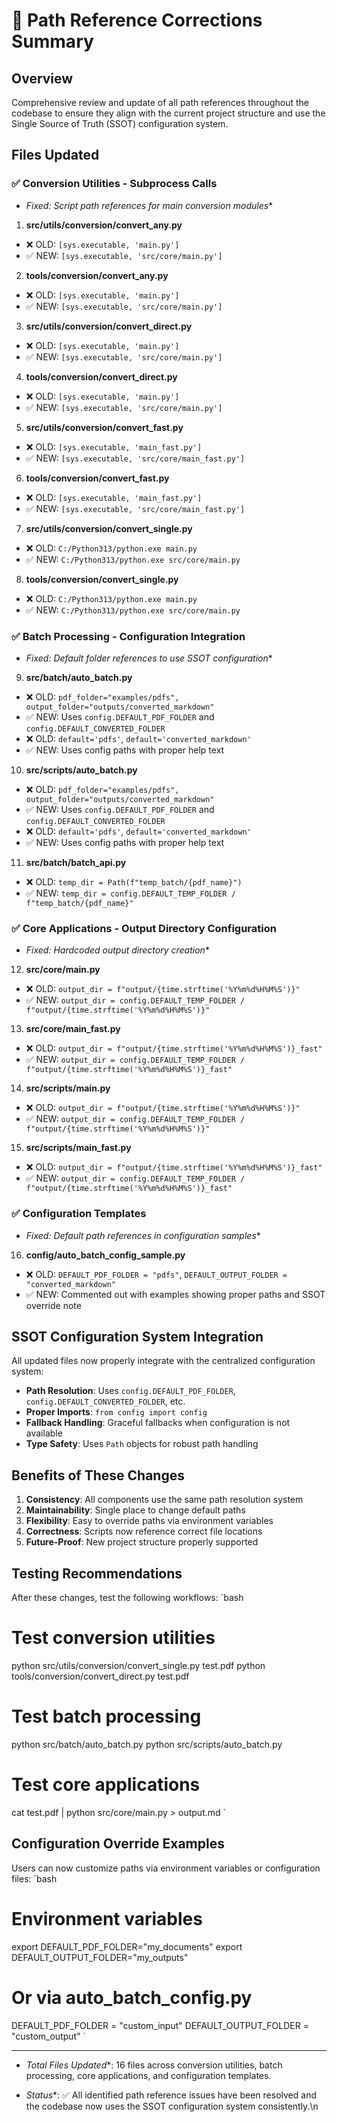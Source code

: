 # 🔧 Path Reference Corrections Summary

## Overview

Comprehensive review and update of all path references throughout the codebase to ensure they align with the current project structure and use the Single Source of Truth (SSOT) configuration system.

## Files Updated

### ✅ Conversion Utilities - Subprocess Calls

- *Fixed: Script path references for main conversion modules**

1. **src/utils/conversion/convert_any.py**
 - ❌ OLD: `[sys.executable, 'main.py']`
 - ✅ NEW: `[sys.executable, 'src/core/main.py']`

2. **tools/conversion/convert_any.py**
 - ❌ OLD: `[sys.executable, 'main.py']`
 - ✅ NEW: `[sys.executable, 'src/core/main.py']`

3. **src/utils/conversion/convert_direct.py**
 - ❌ OLD: `[sys.executable, 'main.py']`
 - ✅ NEW: `[sys.executable, 'src/core/main.py']`

4. **tools/conversion/convert_direct.py**
 - ❌ OLD: `[sys.executable, 'main.py']`
 - ✅ NEW: `[sys.executable, 'src/core/main.py']`

5. **src/utils/conversion/convert_fast.py**
 - ❌ OLD: `[sys.executable, 'main_fast.py']`
 - ✅ NEW: `[sys.executable, 'src/core/main_fast.py']`

6. **tools/conversion/convert_fast.py**
 - ❌ OLD: `[sys.executable, 'main_fast.py']`
 - ✅ NEW: `[sys.executable, 'src/core/main_fast.py']`

7. **src/utils/conversion/convert_single.py**
 - ❌ OLD: `C:/Python313/python.exe main.py`
 - ✅ NEW: `C:/Python313/python.exe src/core/main.py`

8. **tools/conversion/convert_single.py**
 - ❌ OLD: `C:/Python313/python.exe main.py`
 - ✅ NEW: `C:/Python313/python.exe src/core/main.py`

### ✅ Batch Processing - Configuration Integration

- *Fixed: Default folder references to use SSOT configuration**

9. **src/batch/auto_batch.py**
 - ❌ OLD: `pdf_folder="examples/pdfs", output_folder="outputs/converted_markdown"`
 - ✅ NEW: Uses `config.DEFAULT_PDF_FOLDER` and `config.DEFAULT_CONVERTED_FOLDER`
 - ❌ OLD: `default='pdfs'`, `default='converted_markdown'`
 - ✅ NEW: Uses config paths with proper help text

10. **src/scripts/auto_batch.py**
 - ❌ OLD: `pdf_folder="examples/pdfs", output_folder="outputs/converted_markdown"`
 - ✅ NEW: Uses `config.DEFAULT_PDF_FOLDER` and `config.DEFAULT_CONVERTED_FOLDER`
 - ❌ OLD: `default='pdfs'`, `default='converted_markdown'`
 - ✅ NEW: Uses config paths with proper help text

11. **src/batch/batch_api.py**
 - ❌ OLD: `temp_dir = Path(f"temp_batch/{pdf_name}")`
 - ✅ NEW: `temp_dir = config.DEFAULT_TEMP_FOLDER / f"temp_batch/{pdf_name}"`

### ✅ Core Applications - Output Directory Configuration

- *Fixed: Hardcoded output directory creation**

12. **src/core/main.py**
 - ❌ OLD: `output_dir = f"output/{time.strftime('%Y%m%d%H%M%S')}"`
 - ✅ NEW: `output_dir = config.DEFAULT_TEMP_FOLDER / f"output/{time.strftime('%Y%m%d%H%M%S')}"`

13. **src/core/main_fast.py**
 - ❌ OLD: `output_dir = f"output/{time.strftime('%Y%m%d%H%M%S')}_fast"`
 - ✅ NEW: `output_dir = config.DEFAULT_TEMP_FOLDER / f"output/{time.strftime('%Y%m%d%H%M%S')}_fast"`

14. **src/scripts/main.py**
 - ❌ OLD: `output_dir = f"output/{time.strftime('%Y%m%d%H%M%S')}"`
 - ✅ NEW: `output_dir = config.DEFAULT_TEMP_FOLDER / f"output/{time.strftime('%Y%m%d%H%M%S')}"`

15. **src/scripts/main_fast.py**
 - ❌ OLD: `output_dir = f"output/{time.strftime('%Y%m%d%H%M%S')}_fast"`
 - ✅ NEW: `output_dir = config.DEFAULT_TEMP_FOLDER / f"output/{time.strftime('%Y%m%d%H%M%S')}_fast"`

### ✅ Configuration Templates

- *Fixed: Default path references in configuration samples**

16. **config/auto_batch_config_sample.py**
 - ❌ OLD: `DEFAULT_PDF_FOLDER = "pdfs"`, `DEFAULT_OUTPUT_FOLDER = "converted_markdown"`
 - ✅ NEW: Commented out with examples showing proper paths and SSOT override note

## SSOT Configuration System Integration

All updated files now properly integrate with the centralized configuration system:

- **Path Resolution**: Uses `config.DEFAULT_PDF_FOLDER`, `config.DEFAULT_CONVERTED_FOLDER`, etc.
- **Proper Imports**: `from config import config`
- **Fallback Handling**: Graceful fallbacks when configuration is not available
- **Type Safety**: Uses `Path` objects for robust path handling

## Benefits of These Changes

1. **Consistency**: All components use the same path resolution system
2. **Maintainability**: Single place to change default paths
3. **Flexibility**: Easy to override paths via environment variables
4. **Correctness**: Scripts now reference correct file locations
5. **Future-Proof**: New project structure properly supported

## Testing Recommendations

After these changes, test the following workflows:
`bash

# Test conversion utilities

python src/utils/conversion/convert_single.py test.pdf
python tools/conversion/convert_direct.py test.pdf

# Test batch processing

python src/batch/auto_batch.py
python src/scripts/auto_batch.py

# Test core applications

cat test.pdf | python src/core/main.py > output.md
`

## Configuration Override Examples

Users can now customize paths via environment variables or configuration files:
`bash

# Environment variables

export DEFAULT_PDF_FOLDER="my_documents"
export DEFAULT_OUTPUT_FOLDER="my_outputs"

# Or via auto_batch_config.py

DEFAULT_PDF_FOLDER = "custom_input"
DEFAULT_OUTPUT_FOLDER = "custom_output"
`
- --

- *Total Files Updated**: 16 files across conversion utilities, batch processing, core applications, and configuration templates.

- *Status**: ✅ All identified path reference issues have been resolved and the codebase now uses the SSOT configuration system consistently.\n
